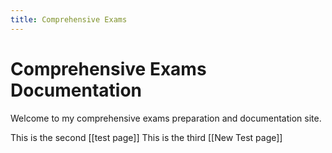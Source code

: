 ```yaml
---
title: Comprehensive Exams
---
```

# Comprehensive Exams Documentation

Welcome to my comprehensive exams preparation and documentation site.

This is the second [[test page]]
This is the third [[New Test page]]
